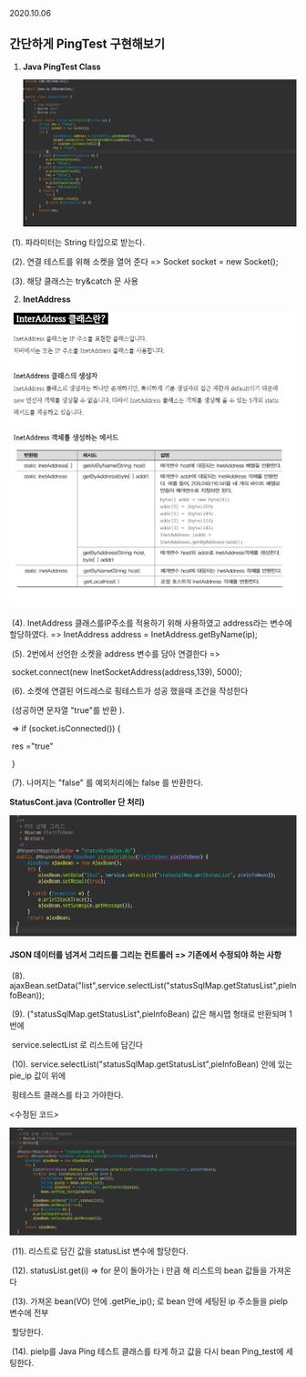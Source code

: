2020.10.06

## 간단하게 PingTest 구현해보기 

1. **Java PingTest Class**

   ![p6](.\img\p6.JPG)



​    (1). 파라미터는 String 타입으로 받는다.

​    (2). 연결 테스트를 위해 소켓을 열어 준다 => Socket socket = new Socket();

​    (3). 해당 클래스는 try&catch 문 사용





2. **InetAddress**

![p7](.\img\p7.JPG)

​     (4). InetAddress 클래스를IP주소를 적용하기 위해 사용하였고 address라는 변수에 할당하였다. => 			InetAddress address = InetAddress.getByName(ip);  

​    (5). 2번에서 선언한 소켓을 address 변수를 담아 연결한다 => 

​			socket.connect(new InetSocketAddress(address,139), 5000);

​    (6). 소켓에 연결된 어드레스로 핑테스트가 성공 했을때 조건을 작성한다

​			(성공하면 문자열 "true"를 반환 ).

​        	=> if (socket.isConnected()) {

​           	res ="true"

​       		 }

​    (7). 나머지는 "false" 를 예외처리에는 false 를 반환한다.



 **StatusCont.java (Controller 단 처리)**

![p9](.\img\p9.JPG)

 

#### JSON 데이터를 넘겨서 그리드를 그리는 컨트롤러   => 기존에서 수정되야 하는 사항

​    (8). ajaxBean.setData("list",service.selectList("statusSqlMap.getStatusList",pieInfoBean));

​    (9).  ("statusSqlMap.getStatusList",pieInfoBean) 값은 해시맵 형태로 반환되며 1번에     

​            service.selectList 로 리스트에 담긴다

​    (10).  service.selectList("statusSqlMap.getStatusList",pieInfoBean) 안에 있는 pie_ip 값이 위에 

​             핑테스트 클래스를 타고 가야한다. 





   <수정된 코드> 

![p11](.\img\p11.JPG)

​       (11).  리스트로 담긴 값을 statusList 변수에 할당한다.

​       (12).  statusList.get(i) => for 문이 돌아가는 i 만큼 해 리스트의 bean 값들을 가져온다

​       (13). 가져온 bean(VO) 안에 .getPie_ip(); 로 bean 안에 세팅된 ip 주소들을 pieIp 변수에 전부 

​				할당한다. 

​       (14).  pieIp를 Java Ping 테스트 클래스를 타게 하고 값을 다시 bean Ping_test에 세팅한다.
